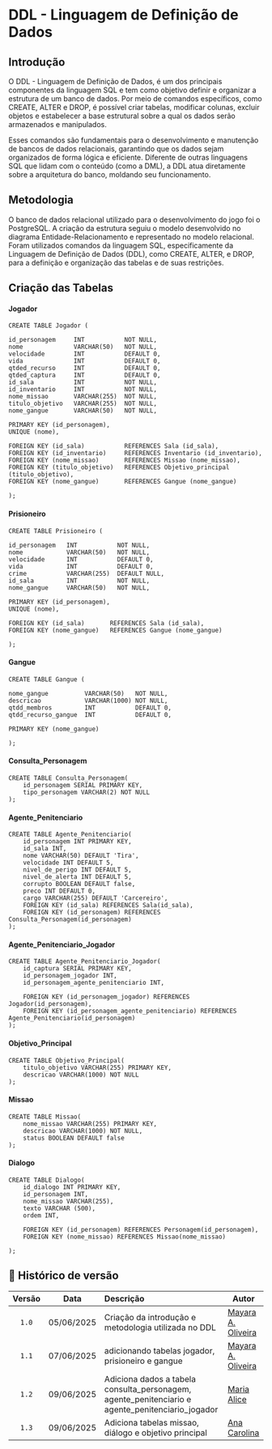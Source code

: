 # DDL - Linguagem de Definição de Dados 

## Introdução 
O DDL - Linguagem de Definição de Dados, é um dos principais componentes da linguagem SQL e tem como objetivo definir e organizar a estrutura de um banco de dados. Por meio de comandos específicos, como CREATE, ALTER e DROP, é possível criar tabelas, modificar colunas, excluir objetos e estabelecer a base estrutural sobre a qual os dados serão armazenados e manipulados.

Esses comandos são fundamentais para o desenvolvimento e manutenção de bancos de dados relacionais, garantindo que os dados sejam organizados de forma lógica e eficiente. Diferente de outras linguagens SQL que lidam com o conteúdo (como a DML), a DDL atua diretamente sobre a arquitetura do banco, moldando seu funcionamento.

## Metodologia 

O banco de dados relacional utilizado para o desenvolvimento do jogo foi o PostgreSQL. A criação da estrutura seguiu o modelo desenvolvido no diagrama Entidade-Relacionamento e representado no modelo relacional. Foram utilizados comandos da linguagem SQL, especificamente da Linguagem de Definição de Dados (DDL), como CREATE, ALTER, e DROP, para a definição e organização das tabelas e de suas restrições.

## Criação das Tabelas

#### Jogador

    CREATE TABLE Jogador (

    id_personagem     INT           NOT NULL,
    nome              VARCHAR(50)   NOT NULL,
    velocidade        INT           DEFAULT 0,
    vida              INT           DEFAULT 0,
    qtded_recurso     INT           DEFAULT 0,
    qtded_captura     INT           DEFAULT 0,
    id_sala           INT           NOT NULL,
    id_inventario     INT           NOT NULL,
    nome_missao       VARCHAR(255)  NOT NULL,
    titulo_objetivo   VARCHAR(255)  NOT NULL,
    nome_gangue       VARCHAR(50)   NOT NULL,

    PRIMARY KEY (id_personagem),
    UNIQUE (nome),

    FOREIGN KEY (id_sala)           REFERENCES Sala (id_sala),
    FOREIGN KEY (id_inventario)     REFERENCES Inventario (id_inventario),
    FOREIGN KEY (nome_missao)       REFERENCES Missao (nome_missao),
    FOREIGN KEY (titulo_objetivo)   REFERENCES Objetivo_principal (titulo_objetivo),
    FOREIGN KEY (nome_gangue)       REFERENCES Gangue (nome_gangue)

    );


#### Prisioneiro

    CREATE TABLE Prisioneiro (

    id_personagem   INT           NOT NULL,
    nome            VARCHAR(50)   NOT NULL,
    velocidade      INT           DEFAULT 0,
    vida            INT           DEFAULT 0,
    crime           VARCHAR(255)  DEFAULT NULL,
    id_sala         INT           NOT NULL,
    nome_gangue     VARCHAR(50)   NOT NULL,

    PRIMARY KEY (id_personagem),
    UNIQUE (nome),

    FOREIGN KEY (id_sala)       REFERENCES Sala (id_sala),
    FOREIGN KEY (nome_gangue)   REFERENCES Gangue (nome_gangue)

    );

#### Gangue

    CREATE TABLE Gangue (

    nome_gangue          VARCHAR(50)   NOT NULL,
    descricao            VARCHAR(1000) NOT NULL,
    qtdd_membros         INT           DEFAULT 0,
    qtdd_recurso_gangue  INT           DEFAULT 0,

    PRIMARY KEY (nome_gangue)
    
    );

#### Consulta_Personagem

    CREATE TABLE Consulta_Personagem(
        id_personagem SERIAL PRIMARY KEY,   
        tipo_personagem VARCHAR(2) NOT NULL      	
    );

#### Agente_Penitenciario

    CREATE TABLE Agente_Penitenciario(
        id_personagem INT PRIMARY KEY,
        id_sala INT,         				
        nome VARCHAR(50) DEFAULT 'Tira',
        velocidade INT DEFAULT 5,
        nivel_de_perigo INT DEFAULT 5,
        nivel_de_alerta INT DEFAULT 5,
        corrupto BOOLEAN DEFAULT false,
        preco INT DEFAULT 0,
        cargo VARCHAR(255) DEFAULT 'Carcereiro',
        FOREIGN KEY (id_sala) REFERENCES Sala(id_sala),
        FOREIGN KEY (id_personagem) REFERENCES Consulta_Personagem(id_personagem)
    );

#### Agente_Penitenciario_Jogador

    CREATE TABLE Agente_Penitenciario_Jogador(
        id_captura SERIAL PRIMARY KEY,
        id_personagem_jogador INT,           
        id_personagem_agente_penitenciario INT,

        FOREIGN KEY (id_personagem_jogador) REFERENCES Jogador(id_personagem),
        FOREIGN KEY (id_personagem_agente_penitenciario) REFERENCES Agente_Penitenciario(id_personagem)
    );

#### Objetivo_Principal

    CREATE TABLE Objetivo_Principal(
        titulo_objetivo VARCHAR(255) PRIMARY KEY,
        descricao VARCHAR(1000) NOT NULL
    );

#### Missao

    CREATE TABLE Missao(
        nome_missao VARCHAR(255) PRIMARY KEY,
        descricao VARCHAR(1000) NOT NULL,
        status BOOLEAN DEFAULT false
    );


#### Dialogo

    CREATE TABLE Dialogo(
        id_dialogo INT PRIMARY KEY,
        id_personagem INT,
        nome_missao VARCHAR(255),
        texto VARCHAR (500),
        ordem INT,

        FOREIGN KEY (id_personagem) REFERENCES Personagem(id_personagem),
        FOREIGN KEY (nome_missao) REFERENCES Missao(nome_missao)

    );




## 📑 Histórico de versão

| Versão| Data      | Descrição | Autor |
| :-:   | :-:       | :--       | --    |
| `1.0`   | 05/06/2025 |Criação da introdução e metodologia utilizada no DDL | [Mayara A. Oliveira](https://github.com/Mayara-tech)  |
| `1.1`   | 07/06/2025 |adicionando tabelas jogador, prisioneiro e gangue | [Mayara A. Oliveira](https://github.com/Mayara-tech)  |
| `1.2`   | 09/06/2025 | Adiciona dados a tabela consulta_personagem, agente_penitenciario e agente_penitenciario_jogador | [Maria Alice](https://github.com/Maliz30)  |
| `1.3`   | 09/06/2025 | Adiciona tabelas missao, diálogo e objetivo principal | [Ana Carolina](https://github.com/anawcarol)  |
